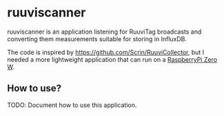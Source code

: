 # ruuviscanner

ruuviscanner is an application listening for RuuviTag broadcasts and converting them measurements suitable for storing in InfluxDB.

The code is inspired by https://github.com/Scrin/RuuviCollector, but I needed a more lightweight application that can run on
a [RaspberryPi Zero W](https://www.raspberrypi.org/products/raspberry-pi-zero-w/).

## How to use?

TODO: Document how to use this application.